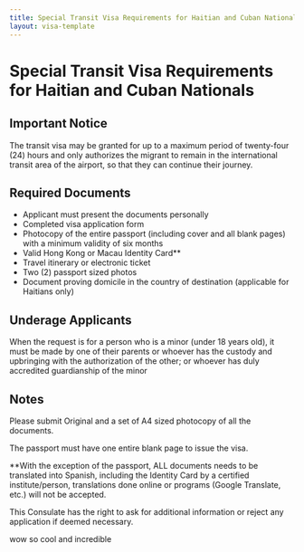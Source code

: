 ```yaml
---
title: Special Transit Visa Requirements for Haitian and Cuban Nationals
layout: visa-template
---
```


# Special Transit Visa Requirements for Haitian and Cuban Nationals

## Important Notice
The transit visa may be granted for up to a maximum period of twenty-four (24) hours and only authorizes the migrant to remain in the international transit area of the airport, so that they can continue their journey.

## Required Documents
- Applicant must present the documents personally
- Completed visa application form
- Photocopy of the entire passport (including cover and all blank pages) with a minimum validity of six months
- Valid Hong Kong or Macau Identity Card**
- Travel itinerary or electronic ticket
- Two (2) passport sized photos
- Document proving domicile in the country of destination (applicable for Haitians only)

## Underage Applicants
When the request is for a person who is a minor (under 18 years old), it must be made by one of their parents or whoever has the custody and upbringing with the authorization of the other; or whoever has duly accredited guardianship of the minor

## Notes
Please submit Original and a set of A4 sized photocopy of all the documents.

The passport must have one entire blank page to issue the visa.

**With the exception of the passport, ALL documents needs to be translated into Spanish, including the Identity Card by a certified institute/person, translations done online or programs (Google Translate, etc.) will not be accepted.

This Consulate has the right to ask for additional information or reject any application if deemed necessary.

wow so cool and incredible
